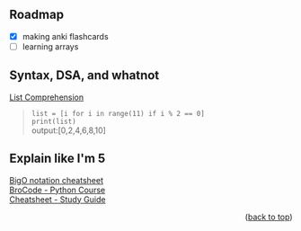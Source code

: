 <!-- ROADMAP -->
## Roadmap
- [x] making anki flashcards
- [ ] learning arrays

<!-- DSAs -->
## Syntax, DSA, and whatnot
[List Comprehension](https://www.geeksforgeeks.org/python-list-comprehension/) <br>
> `list = [i for i in range(11) if i % 2 == 0]` <br>
> `print(list)` <br>
> output:[0,2,4,6,8,10]


<!-- Useful Resources -->
## Explain like I'm 5

[BigO notation cheatsheet](https://salmaeng71.medium.com/big-o-notation-cheat-sheet-4a7e5632c93e) <br>
[BroCode - Python Course](https://www.youtube.com/watch?app=desktop&v=XKHEtdqhLK8&t=12312s&ab_channel=BroCode) <br>
[Cheatsheet - Study Guide](https://leetcode.com/discuss/study-guide/2122306/Python-Cheat-Sheet-for-Leetcode) <br>

<p align="right">(<a href="#readme-top">back to top</a>)</p>
